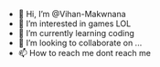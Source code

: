 - 👋 Hi, I’m @Vihan-Makwnana
- 👀 I’m interested in games LOL
- 🌱 I’m currently learning coding
- 💞️ I’m looking to collaborate on ...
- 📫 How to reach me dont reach me

<!---
Vihan-Makwnana/Vihan-Makwnana is a ✨ special ✨ repository because its `README.md` (this file) appears on your GitHub profile.
You can click the Preview link to take a look at your changes.
--->
